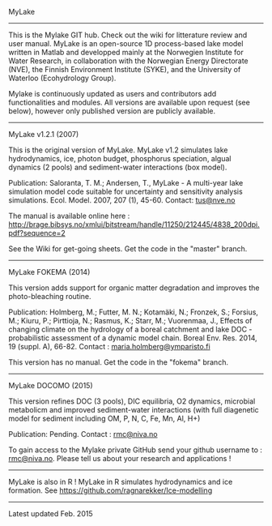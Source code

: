 MyLake
***
This is the Mylake GIT hub. Check out the wiki for litterature review and user manual.
MyLake is an open-source 1D process-based lake model written in Matlab and developped mainly at the Norwegien Institute for Water Research, in collaboration with the  Norwegian Energy Directorate (NVE), the Finnish Environment Institute (SYKE), and the University of Waterloo (Ecohydrology Group). 

Mylake is continuously updated as users and contributors add functionalities and modules. All versions are available upon request (see below), however only published version are publicly available. 

***
MyLake v1.2.1 (2007)

This is the original version of MyLake. MyLake v1.2 simulates lake hydrodynamics, ice, photon budget, phosphorus speciation, algual dynamics (2 pools) and sediment-water interactions (box model). 

Publication: Saloranta, T. M.; Andersen, T., MyLake - A multi-year lake simulation model code suitable for uncertainty and sensitivity analysis simulations. Ecol. Model. 2007, 207 (1), 45-60. Contact: tus@nve.no

The manual is available online here : http://brage.bibsys.no/xmlui/bitstream/handle/11250/212445/4838_200dpi.pdf?sequence=2

See the Wiki for get-going sheets. Get the code in the "master" branch. 

***
MyLake FOKEMA (2014)

This version adds support for organic matter degradation and improves the photo-bleaching routine. 

Publication: Holmberg, M.; Futter, M. N.; Kotamäki, N.; Fronzek, S.; Forsius, M.; Kiuru, P.; Pirttioja, N.; Rasmus, K.; Starr, M.; Vuorenmaa, J., Effects of changing climate on the hydrology of a boreal catchment and lake DOC - probabilistic assessment of a dynamic model chain. Boreal Env. Res. 2014, 19 (suppl. A), 66-82. Contact : maria.holmberg@ymparisto.fi

This version has no manual. Get the code in the "fokema" branch.

****
MyLake DOCOMO (2015)

This version refines DOC (3 pools), DIC equilibria, O2 dynamics, microbial metabolicm and improved sediment-water interactions (with full diagenetic model for sediment including OM, P, N, C, Fe, Mn, Al, H+)

Publication: Pending. Contact : rmc@niva.no

To gain access to the Mylake private GitHub send your github username to : rmc@niva.no. Please tell us about your research and applications ! 
***
MyLake is also in R ! 
MyLake in R simulates hydrodynamics and ice formation. 
See https://github.com/ragnarekker/Ice-modelling
***
Latest updated Feb. 2015

